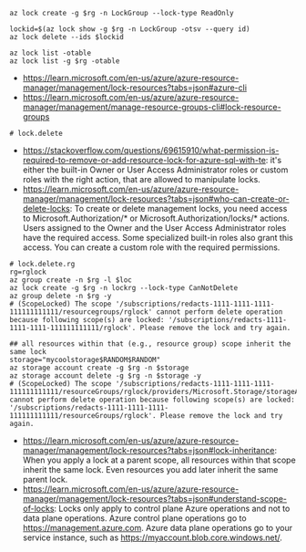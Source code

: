 ```
az lock create -g $rg -n LockGroup --lock-type ReadOnly

lockid=$(az lock show -g $rg -n LockGroup -otsv --query id)
az lock delete --ids $lockid

az lock list -otable
az lock list -g $rg -otable
```

- https://learn.microsoft.com/en-us/azure/azure-resource-manager/management/lock-resources?tabs=json#azure-cli
- https://learn.microsoft.com/en-us/azure/azure-resource-manager/management/manage-resource-groups-cli#lock-resource-groups

```
# lock.delete
```

- https://stackoverflow.com/questions/69615910/what-permission-is-required-to-remove-or-add-resource-lock-for-azure-sql-with-te: it's either the built-in Owner or User Access Administrator roles or custom roles with the right action, that are allowed to manipulate locks.
- https://learn.microsoft.com/en-us/azure/azure-resource-manager/management/lock-resources?tabs=json#who-can-create-or-delete-locks: To create or delete management locks, you need access to Microsoft.Authorization/* or Microsoft.Authorization/locks/* actions. Users assigned to the Owner and the User Access Administrator roles have the required access. Some specialized built-in roles also grant this access. You can create a custom role with the required permissions.

```
# lock.delete.rg
rg=rglock
az group create -n $rg -l $loc
az lock create -g $rg -n lockrg --lock-type CanNotDelete
az group delete -n $rg -y
# (ScopeLocked) The scope '/subscriptions/redacts-1111-1111-1111-111111111111/resourcegroups/rglock' cannot perform delete operation because following scope(s) are locked: '/subscriptions/redacts-1111-1111-1111-111111111111/rglock'. Please remove the lock and try again.

## all resources within that (e.g., resource group) scope inherit the same lock
storage="mycoolstorage$RANDOM$RANDOM"
az storage account create -g $rg -n $storage
az storage account delete -g $rg -n $storage -y
# (ScopeLocked) The scope '/subscriptions/redacts-1111-1111-1111-111111111111/resourceGroups/rglock/providers/Microsoft.Storage/storageAccounts/mycoolstorage1696423148' cannot perform delete operation because following scope(s) are locked: '/subscriptions/redacts-1111-1111-1111-111111111111/resourceGroups/rglock'. Please remove the lock and try again.
```

- https://learn.microsoft.com/en-us/azure/azure-resource-manager/management/lock-resources?tabs=json#lock-inheritance: When you apply a lock at a parent scope, all resources within that scope inherit the same lock. Even resources you add later inherit the same parent lock.
- https://learn.microsoft.com/en-us/azure/azure-resource-manager/management/lock-resources?tabs=json#understand-scope-of-locks: Locks only apply to control plane Azure operations and not to data plane operations. Azure control plane operations go to https://management.azure.com. Azure data plane operations go to your service instance, such as https://myaccount.blob.core.windows.net/.
